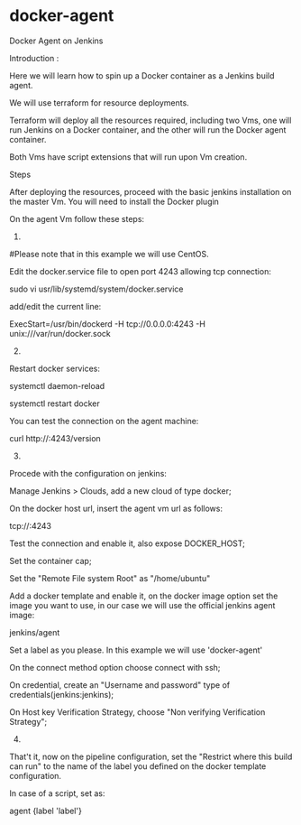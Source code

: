 # docker-agent
Docker Agent on Jenkins

Introduction :

Here we will learn how to spin up a Docker container as a Jenkins build agent.

We will use terraform for resource deployments.

Terraform will deploy all the resources required, including two Vms, one will run Jenkins on a Docker container, and the other will run the Docker agent container.

Both Vms have script extensions that will run upon Vm creation.

Steps

After deploying the resources, proceed with the basic jenkins installation on the master Vm. You will need to install the Docker plugin

On the agent Vm follow these steps:

1. 

#Please note that in this example we will use CentOS.
 
Edit the docker.service file to open port 4243 allowing tcp connection:

sudo vi usr/lib/systemd/system/docker.service

add/edit the current line:

ExecStart=/usr/bin/dockerd -H tcp://0.0.0.0:4243 -H unix:///var/run/docker.sock

2. 
Restart docker services:

systemctl daemon-reload

systemctl restart docker

You can test the connection on the agent machine:

curl http://<agentvmip>:4243/version

3.
Procede with the configuration on jenkins:

Manage Jenkins > Clouds, add a new cloud of type docker;

On the docker host url, insert the agent vm url as follows: 

tcp://<agentvmIp>:4243

Test the connection and enable it, also expose DOCKER_HOST;

Set the container cap;

Set the "Remote File system Root" as "/home/ubuntu"

Add a docker template and enable it, on the docker image option set the image you want to use, in our case we will use the official jenkins agent image:

jenkins/agent

Set a label as you please. In this example we will use 'docker-agent'

On the connect method option choose connect with ssh;

On credential, create an "Username and password" type of credentials(jenkins:jenkins);

On Host key Verification Strategy, choose "Non verifying Verification Strategy"; 

4.

That't it, now on the pipeline configuration, set the "Restrict where this build can run" to the name of the label you defined on the docker template configuration.

In case of a script, set as:

agent {label 'label'}
